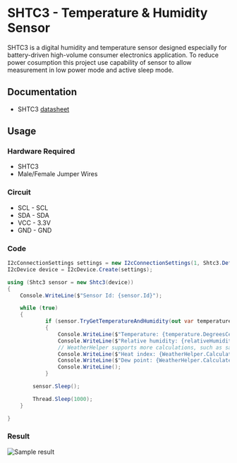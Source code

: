 # SHTC3 - Temperature & Humidity Sensor

SHTC3 is a digital humidity and temperature sensor designed especially for battery-driven high-volume consumer electronics application.
To reduce power cosumption this project use capability of sensor to allow measurement in low power mode and active sleep mode.

## Documentation

- SHTC3 [datasheet](https://sensirion.com/media/documents/643F9C8E/63A5A436/Datasheet_SHTC3.pdf)

## Usage

### Hardware Required

- SHTC3
- Male/Female Jumper Wires

### Circuit

- SCL - SCL
- SDA - SDA
- VCC - 3.3V
- GND - GND

### Code

```csharp
I2cConnectionSettings settings = new I2cConnectionSettings(1, Shtc3.DefaultI2cAddress);
I2cDevice device = I2cDevice.Create(settings);

using (Shtc3 sensor = new Shtc3(device))
{
    Console.WriteLine($"Sensor Id: {sensor.Id}");

    while (true)
    {
            if (sensor.TryGetTemperatureAndHumidity(out var temperature, out var relativeHumidity))
            {
                Console.WriteLine($"Temperature: {temperature.DegreesCelsius:0.#}\u00B0C");
                Console.WriteLine($"Relative humidity: {relativeHumidity.Percent:0.#}%");
                // WeatherHelper supports more calculations, such as saturated vapor pressure, actual vapor pressure and absolute humidity.
                Console.WriteLine($"Heat index: {WeatherHelper.CalculateHeatIndex(temperature, relativeHumidity).DegreesCelsius:0.#}\u00B0C");
                Console.WriteLine($"Dew point: {WeatherHelper.CalculateDewPoint(temperature, relativeHumidity).DegreesCelsius:0.#}\u00B0C");
                Console.WriteLine();
            }

        sensor.Sleep();

        Thread.Sleep(1000);
    }

}
```

### Result

![Sample result](RunningResult.JPG)
